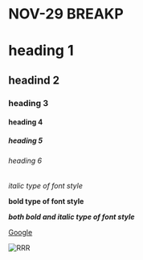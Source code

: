 # NOV-29 BREAKP
# heading 1
## headind 2
### heading 3
#### heading 4
##### heading 5
###### heading 6
*italic type of font style*

**bold type of font style**

***both bold and italic type of font style***

[Google](https://www.google.co.in/)

![RRR](https://static.toiimg.com/photo/msid-83710788/83710788.jpg?92781)
